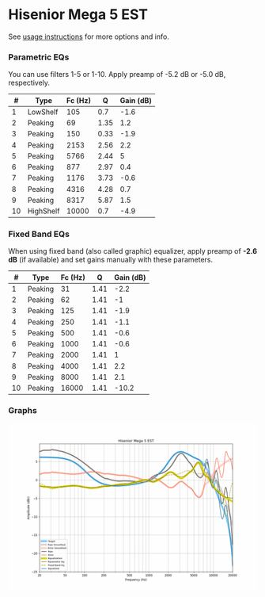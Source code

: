 # Hisenior Mega 5 EST
See [usage instructions](https://github.com/jaakkopasanen/AutoEq#usage) for more options and info.

### Parametric EQs
You can use filters 1-5 or 1-10. Apply preamp of -5.2 dB or -5.0 dB, respectively.

|   # | Type      |   Fc (Hz) |    Q |   Gain (dB) |
|-----|-----------|-----------|------|-------------|
|   1 | LowShelf  |       105 | 0.7  |        -1.6 |
|   2 | Peaking   |        69 | 1.35 |         1.2 |
|   3 | Peaking   |       150 | 0.33 |        -1.9 |
|   4 | Peaking   |      2153 | 2.56 |         2.2 |
|   5 | Peaking   |      5766 | 2.44 |         5   |
|   6 | Peaking   |       877 | 2.97 |         0.4 |
|   7 | Peaking   |      1176 | 3.73 |        -0.6 |
|   8 | Peaking   |      4316 | 4.28 |         0.7 |
|   9 | Peaking   |      8317 | 5.87 |         1.5 |
|  10 | HighShelf |     10000 | 0.7  |        -4.9 |

### Fixed Band EQs
When using fixed band (also called graphic) equalizer, apply preamp of **-2.6 dB** (if available) and set gains manually with these parameters.

|   # | Type    |   Fc (Hz) |    Q |   Gain (dB) |
|-----|---------|-----------|------|-------------|
|   1 | Peaking |        31 | 1.41 |        -2.2 |
|   2 | Peaking |        62 | 1.41 |        -1   |
|   3 | Peaking |       125 | 1.41 |        -1.9 |
|   4 | Peaking |       250 | 1.41 |        -1.1 |
|   5 | Peaking |       500 | 1.41 |        -0.6 |
|   6 | Peaking |      1000 | 1.41 |        -0.6 |
|   7 | Peaking |      2000 | 1.41 |         1   |
|   8 | Peaking |      4000 | 1.41 |         2.2 |
|   9 | Peaking |      8000 | 1.41 |         2.1 |
|  10 | Peaking |     16000 | 1.41 |       -10.2 |

### Graphs
![](./Hisenior%20Mega%205%20EST.png)
